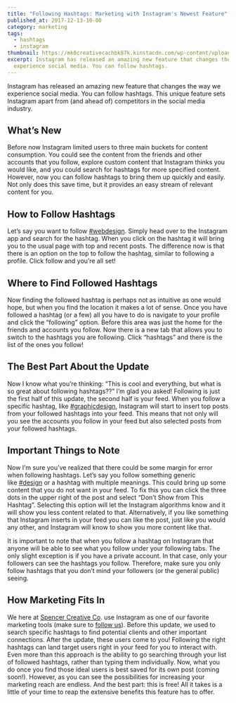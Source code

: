 ```yaml
---
title: "Following Hashtags: Marketing with Instagram's Newest Feature"
published_at: 2017-12-13-10-00
category: marketing
tags:
  - hashtags
  - instagram
thumbnail: https://mk0creativecachbk87k.kinstacdn.com/wp-content/uploads/sites/2/2019/02/hashtag-light-in-hand.jpg
excerpt: Instagram has released an amazing new feature that changes the way we
  experience social media. You can follow hashtags.
---
```

Instagram has released an amazing new feature that changes the way we experience social media. You can follow hashtags. This unique feature sets Instagram apart from (and ahead of) competitors in the social media industry.

## What’s New

Before now Instagram limited users to three main buckets for content consumption. You could see the content from the friends and other accounts that you follow, explore custom content that Instagram thinks you would like, and you could search for hashtags for more specified content. However, now you can follow hashtags to bring them up quickly and easily. Not only does this save time, but it provides an easy stream of relevant content for you.

## How to Follow Hashtags

Let’s say you want to follow [\#webdesign](https://www.instagram.com/explore/tags/webdesign/). Simply head over to the Instagram app and search for the hashtag. When you click on the hashtag it will bring you to the usual page with top and recent posts. The difference now is that there is an option on the top to follow the hashtag, similar to following a profile. Click follow and you’re all set!

## Where to Find Followed Hashtags

Now finding the followed hashtag is perhaps not as intuitive as one would hope, but when you find the location it makes a lot of sense. Once you have followed a hashtag (or a few) all you have to do is navigate to your profile and click the “following” option. Before this area was just the home for the friends and accounts you follow. Now there is a new tab that allows you to switch to the hashtags you are following. Click “hashtags” and there is the list of the ones you follow!

## The Best Part About the Update

Now I know what you’re thinking: “This is cool and everything, but what is so great about following hashtags??” I’m glad you asked! Following is just the first half of this update, the second half is your feed. When you follow a specific hashtag, like [\#graphicdesign](https://www.instagram.com/explore/tags/graphicdesign/), Instagram will start to insert top posts from your followed hashtags into your feed. This means that not only will you see the accounts you follow in your feed but also selected posts from your followed hashtags.

## Important Things to Note

Now I’m sure you’ve realized that there could be some margin for error when following hashtags. Let’s say you follow something generic like [\#design](https://www.instagram.com/explore/tags/design/) or a hashtag with multiple meanings. This could bring up some content that you do not want in your feed. To fix this you can click the three dots in the upper right of the post and select “Don’t Show from This Hashtag”. Selecting this option will let the Instagram algorithms know and it will show you less content related to that. Alternatively, if you like something that Instagram inserts in your feed you can like the post, just like you would any other, and Instagram will know to show you more content like that.

It is important to note that when you follow a hashtag on Instagram that anyone will be able to see what you follow under your following tabs. The only slight exception is if you have a private account. In that case, only your followers can see the hashtags you follow. Therefore, make sure you only follow hashtags that you don’t mind your followers (or the general public) seeing.

## How Marketing Fits In

We here at [Spencer Creative Co](https://spencercreative.co). use Instagram as one of our favorite marketing tools (make sure to [follow us](https://www.instagram.com/creative.cache/)). Before this update, we used to search specific hashtags to find potential clients and other important connections. After the update, these users come to you! Following the right hashtags can land target users right in your feed for you to interact with. Even more than this approach is the ability to go searching through your list of followed hashtags, rather than typing them individually. Now, what you do once you find those ideal users is best saved for its own post (coming soon!). However, as you can see the possibilities for increasing your marketing reach are endless. And the best part: this is free! All it takes is a little of your time to reap the extensive benefits this feature has to offer.
